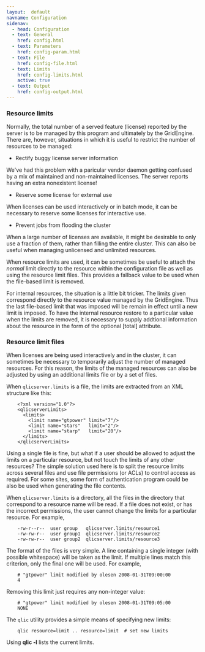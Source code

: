 ```yaml
---
layout:  default
navname: Configuration
sidenav:
  - head: Configuration
  - text: General
    href: config.html
  - text: Parameters
    href: config-param.html
  - text: File
    href: config-file.html
  - text: Limits
    href: config-limits.html
    active: true
  - text: Output
    href: config-output.html
---
```



### Resource limits

Normally, the total number of a served feature (license) reported by the
server is to be managed by this program and ultimately by the GridEngine.
There are, however, situations in which it is useful to restrict the
number of resources to be managed:

- Rectify buggy license server information

We've had this problem with a paricular vendor daemon getting confused by a
mix of maintained and non-maintained licenses. The server reports having an
extra nonexistent license!

- Reserve some license for external use

When licenses can be used interactively or in batch mode, it can be
necessary to reserve some licenses for interactive use.

- Prevent jobs from flooding the cluster

When a large number of licenses are available, it might be desirable to only
use a fraction of them, rather than filling the entire cluster. This can
also be useful when managing unlicensed and unlimited resources.

When resource limits are used, it can be sometimes be useful to attach the
*normal* limit directly to the resource within the configuration file as
well as using the resource limit files. This provides a fallback value to be
used when the file-based limit is removed.

For internal resources, the situation is a little bit tricker. The limits
given correspond directly to the resource value managed by the GridEngine.
Thus the last file-based limit that was imposed will be remain in effect
until a new limit is imposed. To have the internal resource restore to a
particular value when the limits are removed, it is necessary to supply
addtional information about the resource in the form of the optional
\[total\] attribute.

### Resource limit files

When licenses are being used interactively and in the cluster, it can
sometimes be necessary to temporarily adjust the number of managed
resources. For this reason, the limits of the managed resources can also be
adjusted by using an additional limits file or by a set of files.

When `qlicserver.limits` is a file, the limits are extracted from an
XML structure like this:

        <?xml version="1.0"?>
        <qlicserverLimits>
          <limits>
            <limit name="gtpower" limit="7"/>
            <limit name="stars"   limit="2"/>
            <limit name="starp"   limit="20"/>
          </limits>
        </qlicserverLimits>

Using a single file is fine, but what if a user should be allowed to adjust
the limits on a particular resource, but not touch the limits of any other
resources? The simple solution used here is to split the resource limits
across several files and use file permissions (or ACLs) to control access as
required. For some sites, some form of authentication program could be also
be used when generating the file contents.

When `qlicserver.limits` is a directory, all the files in the directory
that correspond to a resource name will be read. If a file does not exist,
or has the incorrect permissions, the user cannot change the limits for a
particular resource. For example,

        -rw-r--r--  user group   qlicserver.limits/resource1
        -rw-rw-r--  user group1  qlicserver.limits/resource2
        -rw-rw-r--  user group2  qlicserver.limits/resource3

The format of the files is very simple. A line containing a single integer
(with possible whitespace) will be taken as the limit. If multiple lines
match this criterion, only the final one will be used.  For example,

        # "gtpower" limit modified by olesen 2008-01-31T09:00:00
        4

Removing this limit just requires any non-integer value:

        # "gtpower" limit modified by olesen 2008-01-31T09:05:00
        NONE

The `qlic` utility provides a simple means of specifying new limits:

        qlic resource=limit .. resource=limit  # set new limits

Using **qlic -l** lists the current limits.

